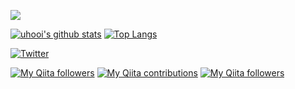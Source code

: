 ![](https://github.com/uhooi/uhooi/blob/master/docs/theuhooi_logo_avenir_alpha.png)

[![uhooi's github stats](https://github-readme-stats.vercel.app/api?username=uhooi&show_icons=true)](https://github.com/uhooi)
[![Top Langs](https://github-readme-stats.vercel.app/api/top-langs/?username=uhooi)](https://github.com/uhooi)

[![Twitter](https://img.shields.io/twitter/url?style=social&url=https%3A%2F%2Ftwitter.com%2Fthe_uhooi)](https://twitter.com/the_uhooi)

[![My Qiita followers](https://qiita-badge.apiapi.app/s/uhooi/posts.svg)](http://qiita.com/uhooi)
[![My Qiita contributions](https://qiita-badge.apiapi.app/s/uhooi/contributions.svg)](http://qiita.com/uhooi)
[![My Qiita followers](https://qiita-badge.apiapi.app/s/uhooi/followers.svg)](http://qiita.com/uhooi)
                

<!--
**uhooi/uhooi** is a ✨ _special_ ✨ repository because its `README.md` (this file) appears on your GitHub profile.

Here are some ideas to get you started:

- 🔭 I’m currently working on ...
- 🌱 I’m currently learning ...
- 👯 I’m looking to collaborate on ...
- 🤔 I’m looking for help with ...
- 💬 Ask me about ...
- 📫 How to reach me: ...
- 😄 Pronouns: ...
- ⚡ Fun fact: ...
-->
